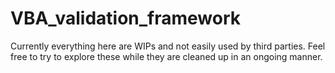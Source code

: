 # VBA_validation_framework
Currently everything here are WIPs and not easily used by third parties.  Feel free to try to explore these while they are cleaned up in an ongoing manner.
